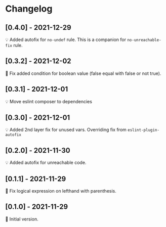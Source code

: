 # Changelog

## [0.4.0] - 2021-12-29

💡 Added autofix for `no-undef` rule. This is a companion for `no-unreachable-fix` rule.

## [0.3.2] - 2021-12-02

🔧 Fix added condition for boolean value (false equal with false or not true).

## [0.3.1] - 2021-12-01

💡 Move eslint composer to dependencies

## [0.3.0] - 2021-12-01

💡 Added 2nd layer fix for unused vars. Overriding fix from `eslint-plugin-autofix`

## [0.2.0] - 2021-11-30

💡 Added autofix for unreachable code.

## [0.1.1] - 2021-11-29

🔧 Fix logical expression on lefthand with parenthesis.

## [0.1.0] - 2021-11-29

🚀 Initial version.
